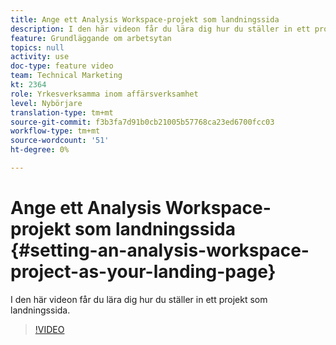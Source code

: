 ```yaml
---
title: Ange ett Analysis Workspace-projekt som landningssida
description: I den här videon får du lära dig hur du ställer in ett projekt som landningssida.
feature: Grundläggande om arbetsytan
topics: null
activity: use
doc-type: feature video
team: Technical Marketing
kt: 2364
role: Yrkesverksamma inom affärsverksamhet
level: Nybörjare
translation-type: tm+mt
source-git-commit: f3b3fa7d91b0cb21005b57768ca23ed6700fcc03
workflow-type: tm+mt
source-wordcount: '51'
ht-degree: 0%

---
```



# Ange ett Analysis Workspace-projekt som landningssida {#setting-an-analysis-workspace-project-as-your-landing-page}

I den här videon får du lära dig hur du ställer in ett projekt som landningssida.

>[!VIDEO](https://video.tv.adobe.com/v/25460/?quality=12)
